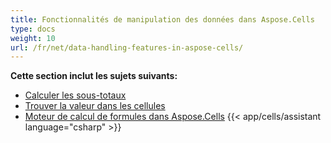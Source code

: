 ```yaml
---
title: Fonctionnalités de manipulation des données dans Aspose.Cells
type: docs
weight: 10
url: /fr/net/data-handling-features-in-aspose-cells/
---
```


 **Cette section inclut les sujets suivants:** 
- [Calculer les sous-totaux](/cells/fr/net/calculate-sub-totals/)
- [Trouver la valeur dans les cellules](/cells/fr/net/find-value-in-cells/)
- [Moteur de calcul de formules dans Aspose.Cells](/cells/fr/net/formula-calculation-engine-in-aspose-cells/)
{{< app/cells/assistant language="csharp" >}}
